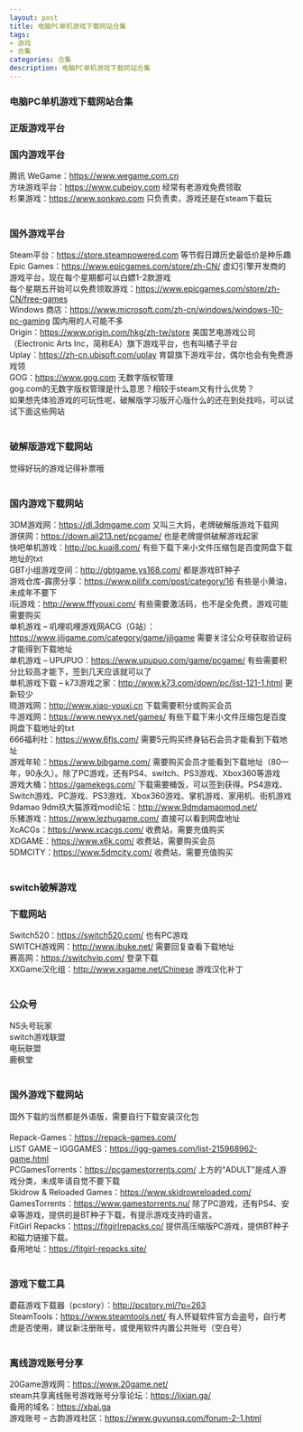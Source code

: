 ```yaml
---
layout: post
title: 电脑PC单机游戏下载网站合集
tags:
- 游戏
- 合集
categories: 合集
description: 电脑PC单机游戏下载网站合集
---
```


### 电脑PC单机游戏下载网站合集

### 正版游戏平台<br>
### 国内游戏平台<br>
腾讯 WeGame：https://www.wegame.com.cn<br>
方块游戏平台：https://www.cubejoy.com 经常有老游戏免费领取<br>
杉果游戏：https://www.sonkwo.com 只负责卖，游戏还是在steam下载玩<br>
<br>
### 国外游戏平台<br>
Steam平台：https://store.steampowered.com 等节假日蹲历史最低价是种乐趣<br>
Epic Games：https://www.epicgames.com/store/zh-CN/ 虚幻引擎开发商的游戏平台，现在每个星期都可以白嫖1-2款游戏<br>
每个星期五开始可以免费领取游戏：https://www.epicgames.com/store/zh-CN/free-games<br>
Windows 商店：https://www.microsoft.com/zh-cn/windows/windows-10-pc-gaming 国内用的人可能不多<br>
Origin：https://www.origin.com/hkg/zh-tw/store 美国艺电游戏公司（Electronic Arts Inc，简称EA）旗下游戏平台，也有叫橘子平台<br>
Uplay：https://zh-cn.ubisoft.com/uplay 育碧旗下游戏平台，偶尔也会有免费游戏领<br>
GOG：https://www.gog.com 无数字版权管理<br>
gog.com的无数字版权管理是什么意思？相较于steam又有什么优势？<br>
如果想先体验游戏的可玩性呢，破解版学习版开心版什么的还在到处找吗，可以试试下面这些网站<br>
<br>
### 破解版游戏下载网站<br>
觉得好玩的游戏记得补票哦<br>
<br>
### 国内游戏下载网站<br>
3DM游戏网：https://dl.3dmgame.com 又叫三大妈，老牌破解版游戏下载网<br>
游侠网：https://down.ali213.net/pcgame/ 也是老牌提供破解游戏起家<br>
快吧单机游戏：http://pc.kuai8.com/ 有些下载下来小文件压缩包是百度网盘下载地址的txt<br>
GBT小组游戏空间：http://gbtgame.ys168.com/ 都是游戏BT种子<br>
游戏仓库-霹雳分享：https://www.pilifx.com/post/category/16 有些是小黄油，未成年不要下<br>
i玩游戏：http://www.fffyouxi.com/ 有些需要激活码，也不是全免费，游戏可能需要购买<br>
单机游戏 – 叽哩叽哩游戏网ACG（G站）：https://www.jiligame.com/category/game/jiligame 需要关注公众号获取验证码才能得到下载地址<br>
单机游戏 – UPUPUO：https://www.upupuo.com/game/pcgame/ 有些需要积分比较高才能下，签到几天应该就可以了<br>
单机游戏下载 – k73游戏之家：http://www.k73.com/down/pc/list-121-1.html 更新较少<br>
晓游戏网：http://www.xiao-youxi.cn 下载需要积分或购买会员<br>
牛游戏网：https://www.newyx.net/games/ 有些下载下来小文件压缩包是百度网盘下载地址的txt<br>
666福利社：https://www.6fls.com/ 需要5元购买终身钻石会员才能看到下载地址<br>
游戏年轮：https://www.bibgame.com/ 需要购买会员才能看到下载地址（80一年，90永久）。除了PC游戏，还有PS4、switch、PS3游戏、Xbox360等游戏<br>
游戏大桶：https://gamekegs.com/ 下载需要桶饭，可以签到获得。PS4游戏、Switch游戏、PC游戏、PS3游戏、Xbox360游戏、掌机游戏、家用机、街机游戏<br>
9damao 9dm玖大猫游戏mod论坛：http://www.9dmdamaomod.net/<br>
乐猪游戏：https://www.lezhugame.com/ 直接可以看到网盘地址<br>
XcACGs：https://www.xcacgs.com/ 收费站，需要充值购买<br>
XDGAME：https://www.x6k.com/ 收费站，需要购买会员<br>
5DMCITY：https://www.5dmcity.com/ 收费站，需要充值购买<br>
<br>
### switch破解游戏<br>
### 下载网站<br>
Switch520：https://switch520.com/ 也有PC游戏<br>
SWITCH游戏网：http://www.ibuke.net/ 需要回复查看下载地址<br>
赛高网：https://switchvip.com/ 登录下载<br>
XXGame汉化组：http://www.xxgame.net/Chinese 游戏汉化补丁<br>
<br>
### 公众号<br>
NS头号玩家<br>
switch游戏联盟<br>
电玩联盟<br>
鹿枫堂<br>
<br>
### 国外游戏下载网站<br>
国外下载的当然都是外语版，需要自行下载安装汉化包<br>
<br>
Repack-Games：https://repack-games.com/<br>
LIST GAME – IGGGAMES：https://igg-games.com/list-215968962-game.html<br>
PCGamesTorrents：https://pcgamestorrents.com/ 上方的“ADULT”是成人游戏分类，未成年请自觉不要下载<br>
Skidrow & Reloaded Games：https://www.skidrowreloaded.com/<br>
GamesTorrents：https://www.gamestorrents.nu/ 除了PC游戏，还有PS4、安卓等游戏，提供的是BT种子下载，有提示游戏支持的语言。<br>
FitGirl Repacks：https://fitgirlrepacks.co/ 提供高压缩版PC游戏，提供BT种子和磁力链接下载。<br>
备用地址：https://fitgirl-repacks.site/<br>
<br>
### 游戏下载工具<br>
蘑菇游戏下载器（pcstory）：http://pcstory.ml/?p=263<br>
SteamTools：https://www.steamtools.net/ 有人怀疑软件官方会盗号，自行考虑是否使用，建议新注册账号，或使用软件内置公共账号（空白号）<br>
<br>
### 离线游戏账号分享<br>
20Game游戏网：https://www.20game.net/<br>
steam共享离线账号游戏账号分享论坛：https://lixian.ga/<br>
备用的域名：https://xbai.ga<br>
游戏账号 – 古韵游戏社区：https://www.guyunsq.com/forum-2-1.html<br>